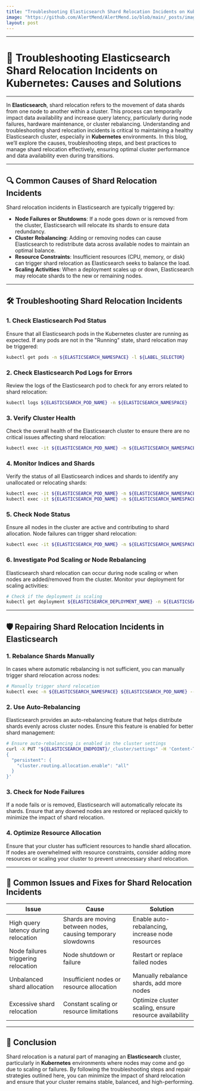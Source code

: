 ```yaml
---
title: "Troubleshooting Elasticsearch Shard Relocation Incidents on Kubernetes"
image: "https://github.com/AlertMend/AlertMend.io/blob/main/_posts/images/elastic_search_shard_relocation_incidents.png?raw=true"
layout: post
---
```


---
# 🚨 **Troubleshooting Elasticsearch Shard Relocation Incidents on Kubernetes: Causes and Solutions**
---

In **Elasticsearch**, shard relocation refers to the movement of data shards from one node to another within a cluster. This process can temporarily impact data availability and increase query latency, particularly during node failures, hardware maintenance, or cluster rebalancing. Understanding and troubleshooting shard relocation incidents is critical to maintaining a healthy Elasticsearch cluster, especially in **Kubernetes** environments. In this blog, we’ll explore the causes, troubleshooting steps, and best practices to manage shard relocation effectively, ensuring optimal cluster performance and data availability even during transitions.

---

## 🔍 **Common Causes of Shard Relocation Incidents**

Shard relocation incidents in Elasticsearch are typically triggered by:
- **Node Failures or Shutdowns**: If a node goes down or is removed from the cluster, Elasticsearch will relocate its shards to ensure data redundancy.
- **Cluster Rebalancing**: Adding or removing nodes can cause Elasticsearch to redistribute data across available nodes to maintain an optimal balance.
- **Resource Constraints**: Insufficient resources (CPU, memory, or disk) can trigger shard relocation as Elasticsearch seeks to balance the load.
- **Scaling Activities**: When a deployment scales up or down, Elasticsearch may relocate shards to the new or remaining nodes.

---

## 🛠️ **Troubleshooting Shard Relocation Incidents**

### 1. **Check Elasticsearch Pod Status**
Ensure that all Elasticsearch pods in the Kubernetes cluster are running as expected. If any pods are not in the "Running" state, shard relocation may be triggered:
```bash
kubectl get pods -n ${ELASTICSEARCH_NAMESPACE} -l ${LABEL_SELECTOR}
```

### 2. **Check Elasticsearch Pod Logs for Errors**
Review the logs of the Elasticsearch pod to check for any errors related to shard relocation:
```bash
kubectl logs ${ELASTICSEARCH_POD_NAME} -n ${ELASTICSEARCH_NAMESPACE}
```

### 3. **Verify Cluster Health**
Check the overall health of the Elasticsearch cluster to ensure there are no critical issues affecting shard relocation:
```bash
kubectl exec -it ${ELASTICSEARCH_POD_NAME} -n ${ELASTICSEARCH_NAMESPACE} curl -X GET "http://localhost:9200/_cluster/health"
```

### 4. **Monitor Indices and Shards**
Verify the status of all Elasticsearch indices and shards to identify any unallocated or relocating shards:
```bash
kubectl exec -it ${ELASTICSEARCH_POD_NAME} -n ${ELASTICSEARCH_NAMESPACE} curl -X GET "http://localhost:9200/_cat/indices"
kubectl exec -it ${ELASTICSEARCH_POD_NAME} -n ${ELASTICSEARCH_NAMESPACE} curl -X GET "http://localhost:9200/_cat/shards"
```

### 5. **Check Node Status**
Ensure all nodes in the cluster are active and contributing to shard allocation. Node failures can trigger shard relocation:
```bash
kubectl exec -it ${ELASTICSEARCH_POD_NAME} -n ${ELASTICSEARCH_NAMESPACE} curl -X GET "http://localhost:9200/_cat/nodes"
```

### 6. **Investigate Pod Scaling or Node Rebalancing**
Elasticsearch shard relocation can occur during node scaling or when nodes are added/removed from the cluster. Monitor your deployment for scaling activities:
```bash
# Check if the deployment is scaling
kubectl get deployment ${ELASTICSEARCH_DEPLOYMENT_NAME} -n ${ELASTICSEARCH_NAMESPACE}
```

---

## 🛡️ **Repairing Shard Relocation Incidents in Elasticsearch**

### 1. **Rebalance Shards Manually**
In cases where automatic rebalancing is not sufficient, you can manually trigger shard relocation across nodes:
```bash
# Manually trigger shard relocation
kubectl exec -n ${ELASTICSEARCH_NAMESPACE} ${ELASTICSEARCH_POD_NAME} -- curl -X POST "http://localhost:9200/_cluster/reroute?retry_failed=true"
```

### 2. **Use Auto-Rebalancing**
Elasticsearch provides an auto-rebalancing feature that helps distribute shards evenly across cluster nodes. Ensure this feature is enabled for better shard management:
```bash
# Ensure auto-rebalancing is enabled in the cluster settings
curl -X PUT "${ELASTICSEARCH_ENDPOINT}/_cluster/settings" -H 'Content-Type: application/json' -d '
{
  "persistent": {
    "cluster.routing.allocation.enable": "all"
  }
}'
```

### 3. **Check for Node Failures**
If a node fails or is removed, Elasticsearch will automatically relocate its shards. Ensure that any downed nodes are restored or replaced quickly to minimize the impact of shard relocation.

### 4. **Optimize Resource Allocation**
Ensure that your cluster has sufficient resources to handle shard allocation. If nodes are overwhelmed with resource constraints, consider adding more resources or scaling your cluster to prevent unnecessary shard relocation.

---

## 🔄 **Common Issues and Fixes for Shard Relocation Incidents**

| **Issue**                              | **Cause**                                      | **Solution**                                      |
|----------------------------------------|------------------------------------------------|---------------------------------------------------|
| High query latency during relocation   | Shards are moving between nodes, causing temporary slowdowns | Enable auto-rebalancing, increase node resources |
| Node failures triggering relocation    | Node shutdown or failure                       | Restart or replace failed nodes                   |
| Unbalanced shard allocation            | Insufficient nodes or resource allocation      | Manually rebalance shards, add more nodes         |
| Excessive shard relocation             | Constant scaling or resource limitations       | Optimize cluster scaling, ensure resource availability |

---

## 🚀 **Conclusion**

Shard relocation is a natural part of managing an **Elasticsearch** cluster, particularly in **Kubernetes** environments where nodes may come and go due to scaling or failures. By following the troubleshooting steps and repair strategies outlined here, you can minimize the impact of shard relocation and ensure that your cluster remains stable, balanced, and high-performing.
